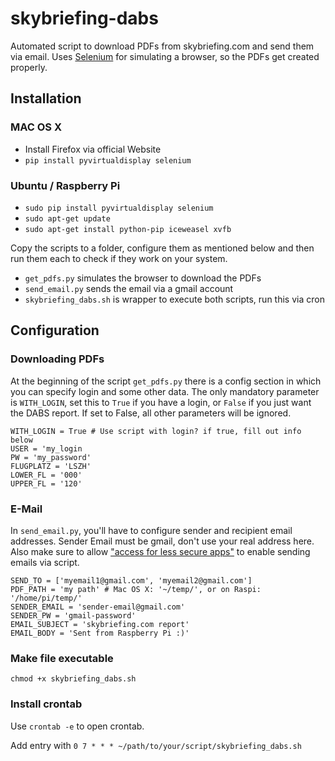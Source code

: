 # skybriefing-dabs

Automated script to download PDFs from skybriefing.com and send them via email.
Uses [Selenium](http://www.seleniumhq.org/) for simulating a browser, so the PDFs get created properly.

## Installation

### MAC OS X
* Install Firefox via official Website
* `pip install pyvirtualdisplay selenium`

### Ubuntu / Raspberry Pi
* `sudo pip install pyvirtualdisplay selenium`
* `sudo apt-get update`
* `sudo apt-get install python-pip iceweasel xvfb`

Copy the scripts to a folder, configure them as mentioned below and then run them each to check if they work on your system.

* `get_pdfs.py` simulates the browser to download the PDFs
* `send_email.py` sends the email via a gmail account
* `skybriefing_dabs.sh` is wrapper to execute both scripts, run this via cron

## Configuration

### Downloading PDFs

At the beginning of the script `get_pdfs.py` there is a config section in which you can specify login and some other data. The only mandatory parameter is `WITH_LOGIN`, set this to `True` if you have a login, or `False` if you just want the DABS report. If set to False, all other parameters will be ignored.

    WITH_LOGIN = True # Use script with login? if true, fill out info below
    USER = 'my_login
    PW = 'my_password'
    FLUGPLATZ = 'LSZH'
    LOWER_FL = '000'
    UPPER_FL = '120'

### E-Mail

In `send_email.py`, you'll have to configure sender and recipient email addresses. Sender Email must be gmail, don't use your real address here.
Also make sure to allow ["access for less secure apps"](https://www.google.com/settings/security/lesssecureapps) to enable sending emails via script.

    SEND_TO = ['myemail1@gmail.com', 'myemail2@gmail.com']
    PDF_PATH = 'my path' # Mac OS X: '~/temp/', or on Raspi: '/home/pi/temp/'
    SENDER_EMAIL = 'sender-email@gmail.com'
    SENDER_PW = 'gmail-password'
    EMAIL_SUBJECT = 'skybriefing.com report'
    EMAIL_BODY = 'Sent from Raspberry Pi :)'

### Make file executable
`chmod +x skybriefing_dabs.sh`

### Install crontab
Use `crontab -e` to open crontab.

Add entry with `0 7 * * * ~/path/to/your/script/skybriefing_dabs.sh`


